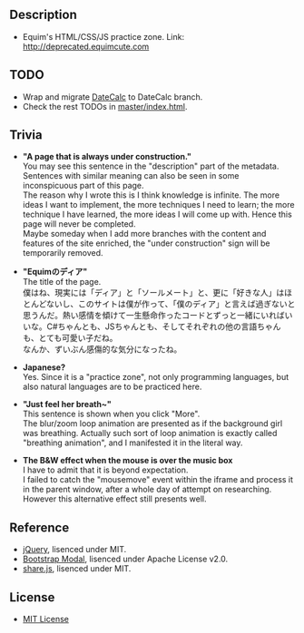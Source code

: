 ## Description

* Equim's HTML/CSS/JS practice zone. Link: http://deprecated.equimcute.com

## TODO

* Wrap and migrate [DateCalc](https://github.com/Equim-chan/DateCalc) to DateCalc branch.
* Check the rest TODOs in [master/index.html](https://github.com/Equim-chan/equim-chan.github.io/blob/master/index.html).

## Trivia

* __"A page that is always under construction."__  
You may see this sentence in the "description" part of the metadata. Sentences with similar meaning can also be seen in some inconspicuous part of this page.  
The reason why I wrote this is I think knowledge is infinite. The more ideas I want to implement, the more techniques I need to learn; the more technique I have learned, the more ideas I will come up with. Hence this page will never be completed.  
Maybe someday when I add more branches with the content and features of the site enriched, the "under construction" sign will be temporarily removed.

* __"Equimのディア"__  
The title of the page.  
僕はね、現実には「ディア」と「ソールメート」と、更に「好きな人」はほとんどないし、このサイトは僕が作って、「僕のディア」と言えば過ぎないと思うんだ。熱い感情を傾けて一生懸命作ったコードとずっと一緒にいればいいな。C#ちゃんとも、JSちゃんとも、そしてそれぞれの他の言語ちゃんも、とても可愛い子だね。  
なんか、ずいぶん感傷的な気分になったね。

* __Japanese?__  
Yes. Since it is a "practice zone", not only programming languages, but also natural languages are to be practiced here.

* __"Just feel her breath~"__  
This sentence is shown when you click "More".  
The blur/zoom loop animation are presented as if the background girl was breathing. Actually such sort of loop animation is exactly called "breathing animation", and I manifested it in the literal way.

* __The B&W effect when the mouse is over the music box__  
I have to admit that it is beyond expectation.  
I failed to catch the "mousemove" event within the iframe and process it in the parent window, after a whole day of attempt on researching. However this alternative effect still presents well.

## Reference

* [jQuery](https://github.com/jquery/jquery), lisenced under MIT.
* [Bootstrap Modal](http://jschr.github.io/bootstrap-modal/), lisenced under Apache License v2.0.
* [share.js](https://github.com/overtrue/share.js), lisenced under MIT.

## License
* [MIT License](https://github.com/Equim-chan/equim-chan.github.io/blob/master/LICENSE)
